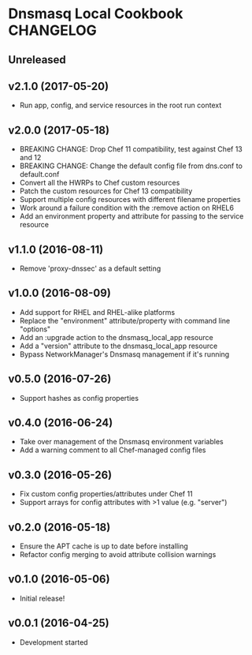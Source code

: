 Dnsmasq Local Cookbook CHANGELOG
================================

Unreleased
----------

v2.1.0 (2017-05-20)
-------------------
- Run app, config, and service resources in the root run context

v2.0.0 (2017-05-18)
-------------------
- BREAKING CHANGE: Drop Chef 11 compatibility, test against Chef 13 and 12
- BREAKING CHANGE: Change the default config file from dns.conf to default.conf
- Convert all the HWRPs to Chef custom resources
- Patch the custom resources for Chef 13 compatibility
- Support multiple config resources with different filename properties
- Work around a failure condition with the :remove action on RHEL6
- Add an environment property and attribute for passing to the service resource

v1.1.0 (2016-08-11)
-------------------
- Remove 'proxy-dnssec' as a default setting

v1.0.0 (2016-08-09)
-------------------
- Add support for RHEL and RHEL-alike platforms
- Replace the "environment" attribute/property with command line "options"
- Add an :upgrade action to the dnsmasq_local_app resource
- Add a "version" attribute to the dnsmasq_local_app resource
- Bypass NetworkManager's Dnsmasq management if it's running

v0.5.0 (2016-07-26)
-------------------
- Support hashes as config properties

v0.4.0 (2016-06-24)
-------------------
- Take over management of the Dnsmasq environment variables
- Add a warning comment to all Chef-managed config files

v0.3.0 (2016-05-26)
-------------------
- Fix custom config properties/attributes under Chef 11
- Support arrays for config attributes with >1 value (e.g. "server")

v0.2.0 (2016-05-18)
-------------------
- Ensure the APT cache is up to date before installing
- Refactor config merging to avoid attribute collision warnings

v0.1.0 (2016-05-06)
-------------------
- Initial release!

v0.0.1 (2016-04-25)
-------------------
- Development started
